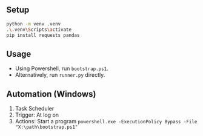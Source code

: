 ## Setup
```bash
python -m venv .venv
.\.venv\Scripts\activate
pip install requests pandas
```

## Usage
- Using Powershell, run `bootstrap.ps1`.
- Alternatively, run `runner.py` directly.

## Automation (Windows)
1. Task Scheduler
2. Trigger: At log on
3. Actions: Start a program `powershell.exe -ExecutionPolicy Bypass -File "X:\path\bootstrap.ps1"`
